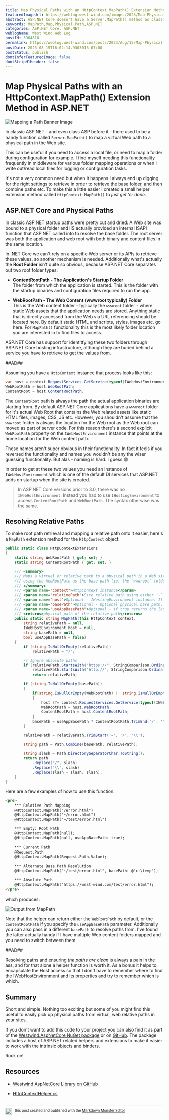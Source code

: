 ```yaml
---
title: Map Physical Paths with an HttpContext.MapPath() Extension Method in ASP.NET
featuredImageUrl: https://weblog.west-wind.com/images/2023/Map-Physical-Paths-with-an-HttpContext.MapPath()-Extension-Method-in-ASP.NET/MappingPathBanner.png
abstract: ASP.NET Core doesn't have a Server.MapPath() method as classic ASP.NET had, and getting at the root path in Core is a little bit more involved than in those older versions. In this post I describe how to find the application Content and Web root folders and describe a MapPath() helper that simulates the old behavior.
keywords: MapPath,Map,Physical Path,ASP.NET
categories: ASP.NET Core, ASP.NET
weblogName: West Wind Web Log
postId: 3964818
permalink: https://weblog.west-wind.com/posts/2023/Aug/15/Map-Physical-Paths-with-an-HttpContextMapPath-Extension-Method-in-ASPNET
postDate: 2023-08-15T16:02:14.9303013-07:00
postStatus: publish
dontInferFeaturedImage: false
dontStripH1Header: false
---
```

# Map Physical Paths with an HttpContext.MapPath() Extension Method in ASP.NET

![Mapping a Path Banner Image](MappingPathBanner.jpg)

In classic ASP.NET - and even class ASP before it - there used to be a handy function called `Server.MapPath()` to map a virtual Web path to a physical path in the Web site.

This can be useful if you need to access a local file, or need to map a folder during configuration for example. I find myself needing this functionality frequently in middleware for various folder mapping operations or when I write out/read local files for logging or configuration tasks.

It's not a very common need but when it happens I always end up digging for the right settings to retrieve in order to retrieve the base folder, and then combine paths etc. To make this a little easier I created a small helper extension method called `HttpContext.MapPath()` to  *just get 'er done*.

## ASP.NET Core and Physical Paths
In classic ASP.NET startup paths were pretty cut and dried: A Web site was bound to a physical folder and IIS actually provided an internal ISAPI function that ASP.NET called into to resolve the base folder. The root server was both the application and web root with both binary and content files in the same location.

In .NET Core we can't rely on a specific Web server or its APIs to retrieve these values, so another mechanism is needed. Additionally what's actually the **Root Folder** isn't quite so obvious, because ASP.NET Core separates out two root folder types:

* **ContentRootPath - The Application's Startup Folder**  
The folder from which the application is started. This is the folder with the startup binaries and configuration files required to run the app.

* **WebRootPath - The Web Content (wwwroot typically) Folder**  
This is the Web content folder - typically the `wwwroot` folder - where static Web assets that the application needs are stored. Anything static that is directly accessed from the Web via URL referencing should be located here. By default static HTML and scripts, styles, images etc. go here. For `MapPath()` functionality this is the most likely folder location you are interested in to find files to access.

ASP.NET Core has support for identitfying these two folders through ASP.NET Core hosting infrastructure, although they are buried behind a service you have to retrieve to get the values from.

##AD##

Assuming you have a `HttpContext` instance that process looks like this:

```cs
var host = context.RequestServices.GetService(typeof(IWebHostEnvironment)) as IWebHostEnvironment;
WebRootPath = host.WebRootPath;
ContentRoot = host.ContentRootPath;
```

The `ContentRoot` path is always the path the actual application binaries are starting from. By default ASP.NET Core applications have a `wwwroot` folder for it's actual Web Root that contains the Web related assets like static HTML files, images, CSS, JS etc. However, you shouldn't assume that the `wwwroot` folder is always the location for the Web root as the Web root can moved as part of server code. For this reason there's a second explicit `WebRootPath` property on the `IWebHostEnvironment` instance that points at the home location for the Web content path.

These names aren't super obvious in their functionality. In fact it feels if you reversed the functionality and names you wouldn't be any the wiser guessing functionality. But alas - naming is hard. I guess :smile:

In order to get at these two values you need an instance of `IWebHostEnvironment` which is one of the default DI services that ASP.NET adds on startup when the site is created.

> In ASP.NET Core versions prior to 3.0, there was no `IWebHostEnvironment`. Instead you had to use  `IHostingEnvironment` to access `ContentRootPath` and `WebRootPath`. The syntax otherwise was the same.

## Resolving Relative Paths
To make root path retrieval and mapping a relative path onto it easier, here's a `MapPath` extension method for the `HttpContext` object:

```csharp
public static class HttpContextExtensions
{
    static string WebRootPath { get; set; }
    static string ContentRootPath { get; set; }

    /// <summary>
    /// Maps a virtual or relative path to a physical path in a Web site,
    /// using the WebRootPath as the base path (ie. the `wwwroot` folder)
    /// </summary>
    /// <param name="context">HttpContext instance</param>
    /// <param name="relativePath">Site relative path using either `~` or `/` as root indicator</param>
    /// <param name="host">Optional - IHostingEnvironment instance. If not passed retrieved from RequestServices DI</param>
    /// <param name="basePath">Optional - Optional physical base path. By default host.WebRootPath</param>
    /// <param name="useAppBasePath">Optional - if true returns the launch folder rather than the wwwroot folder</param>
    /// <returns>physical path of the relative path</returns>
    public static string MapPath(this HttpContext context, 
        string relativePath = null, 
        IWebHostEnvironment host = null, 
        string basePath = null, 
        bool useAppBasePath = false)
    {
        if (string.IsNullOrEmpty(relativePath))
            relativePath = "/";

        // Ignore absolute paths
        if (relativePath.StartsWith("https://", StringComparison.OrdinalIgnoreCase) ||
            relativePath.StartsWith("http://", StringComparison.OrdinalIgnoreCase))
            return relativePath;

        if (string.IsNullOrEmpty(basePath))
        {
            if(string.IsNullOrEmpty(WebRootPath) || string.IsNullOrEmpty(ContentRootPath))
            {
                host ??= context.RequestServices.GetService(typeof(IWebHostEnvironment)) as IWebHostEnvironment;
                WebRootPath = host.WebRootPath;
                ContentRootPath = host.ContentRootPath;
            }
            basePath = useAppBasePath ? ContentRootPath.TrimEnd('/', '\\') : WebRootPath;
        }

        relativePath = relativePath.TrimStart('~', '/', '\\');

        string path = Path.Combine(basePath, relativePath);

        string slash = Path.DirectorySeparatorChar.ToString();
        return path
            .Replace("/", slash)
            .Replace("\\", slash)
            .Replace(slash + slash, slash);
    }
}
```

Here are a few examples of how to use this function:

```html
<pre>
    *** Relative Path Mapping
    @HttpContext.MapPath("/error.html")
    @HttpContext.MapPath("~/error.html")
    @HttpContext.MapPath("~/test/error.html")

    *** Empty: Root Path
    @HttpContext.MapPath(null);
    @HttpContext.MapPath(null, useAppBasePath: true);
     
    *** Current Path
    @Request.Path
    @HttpContext.MapPath(Request.Path.Value);
    
    *** Alternate Base Path Resolution
    @HttpContext.MapPath("~/test/error.html", basePath: @"c:\temp");

    *** Absolute Path
    @HttpContext.MapPath("https://west-wind.com/test/error.html");
</pre>
```

which produces:

![Output from MapPath](OutputFromMapPath.png)

Note that the helper can return either the `WebRootPath` by default, or the `ContentRootPath` if you specify the `useAppBasePath` parameter. Additionally you can also pass in a different `basePath` to resolve paths from. I've found the latter actually handy if I have multiple Web content folders mapped and you need to switch between them.

##AD##

Resolving paths and ensuring *the paths are clean* is always a pain in the ass, and for that alone a helper function is worth it. As a bonus it helps to encapsulate the Host access so that I don't have to remember where to find the IWebHostEnvironment and its properties and try to remember which is which.

## Summary
Short and simple. Nothing too exciting but some of you might find this useful to easily pick up physical paths from virtual, web relative paths in your sites.

If you don't want to add this code to your project you can also find it as part of the [Westwind.AspNetCore  NuGet package](https://www.nuget.org/packages/Westwind.AspNetCore) or on [GitHub](https://github.com/RickStrahl/Westwind.AspNetCore/blob/master/Westwind.AspNetCore). The package includes a host of ASP.NET related helpers and extensions to make it easier to work with the intrinsic objects and binders. 

Rock on!

## Resources

* [Westwind.AspNetCore Library on GitHub](https://github.com/RickStrahl/Westwind.AspNetCore/blob/master/Westwind.AspNetCore)

* [HttpContextHelper.cs](https://github.com/RickStrahl/Westwind.AspNetCore/blob/master/Westwind.AspNetCore/Extensions/HttpContextExtensions.cs#L24)

<div style="margin-top: 30px;font-size: 0.8em;
            border-top: 1px solid #eee;padding-top: 8px;">
    <img src="https://markdownmonster.west-wind.com/favicon.png"
         style="height: 20px;float: left; margin-right: 10px;"/>
    this post created and published with the 
    <a href="https://markdownmonster.west-wind.com" 
       target="top">Markdown Monster Editor</a> 
</div>